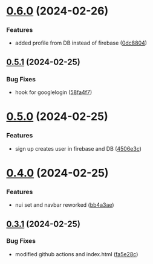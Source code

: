 # [0.6.0](https://github.com/PMFrancisco/QuestWeaver-front/compare/v0.5.1...v0.6.0) (2024-02-26)


### Features

* added profile from DB instead of firebase ([0dc8804](https://github.com/PMFrancisco/QuestWeaver-front/commit/0dc8804f1e9b874871aaa516d027f389c84a0026))



## [0.5.1](https://github.com/PMFrancisco/QuestWeaver-front/compare/v0.5.0...v0.5.1) (2024-02-25)


### Bug Fixes

* hook for googlelogin ([58fa4f7](https://github.com/PMFrancisco/QuestWeaver-front/commit/58fa4f7722f126e43e1a43dad821d83f1a2d5dc4))



# [0.5.0](https://github.com/PMFrancisco/QuestWeaver-front/compare/v0.4.0...v0.5.0) (2024-02-25)


### Features

* sign up creates user in firebase and DB ([4506e3c](https://github.com/PMFrancisco/QuestWeaver-front/commit/4506e3c51a81479623433db8ca6fe64bc9b3e78f))



# [0.4.0](https://github.com/PMFrancisco/QuestWeaver-front/compare/v0.3.1...v0.4.0) (2024-02-25)


### Features

* nui set and navbar reworked ([bb4a3ae](https://github.com/PMFrancisco/QuestWeaver-front/commit/bb4a3ae290760bc8766402858485d8407e303935))



## [0.3.1](https://github.com/PMFrancisco/QuestWeaver-front/compare/v0.3.0...v0.3.1) (2024-02-25)


### Bug Fixes

* modified github actions and index.html ([fa5e28c](https://github.com/PMFrancisco/QuestWeaver-front/commit/fa5e28cdba14e5b88c82066c9333112f20b93cd2))



